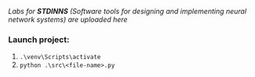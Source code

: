 _Labs for **STDINNS** (Software tools for designing and implementing neural network systems) are uploaded here_

### Launch project:

1. `.\venv\Scripts\activate`
   <br>
2. `python .\src\<file-name>.py`